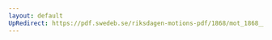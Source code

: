 ```yaml
---
layout: default
UpRedirect: https://pdf.swedeb.se/riksdagen-motions-pdf/1868/mot_1868__ak__00063.pdf
---
```

